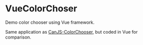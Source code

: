 # VueColorChoser
Demo color chooser using Vue framework.

Same application as [CanJS-ColorChooser](https://github.com/CODE-REaD/CanJS-ColorChooser), but coded in Vue for comparison.

